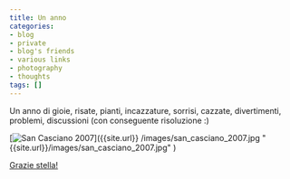 ```yaml
---
title: Un anno
categories:
- blog
- private
- blog's friends
- various links
- photography
- thoughts
tags: []
---
```

Un anno di gioie, risate, pianti, incazzature, sorrisi, cazzate, divertimenti,
problemi, discussioni (con conseguente risoluzione :)  
[]({{site.url}}/images/san_casciano_2007.jpg)

[![San Casciano 2007]({{site.url}}/images/san_casciano_2007.jpg)]({{site.url}}
/images/san_casciano_2007.jpg "{{site.url}}/images/san_casciano_2007.jpg" )

  
[Grazie stella!](http://solomiri.blogspot.com/ "http://solomiri.blogspot.com/"
)

